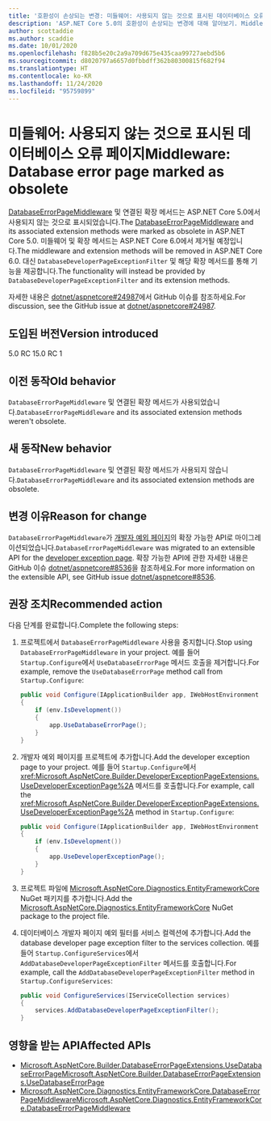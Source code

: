 ```yaml
---
title: '호환성이 손상되는 변경: 미들웨어: 사용되지 않는 것으로 표시된 데이터베이스 오류 페이지'
description: 'ASP.NET Core 5.0의 호환성이 손상되는 변경에 대해 알아보기. Middleware: 사용되지 않는 것으로 표시된 데이터베이스 오류 페이지'
author: scottaddie
ms.author: scaddie
ms.date: 10/01/2020
ms.openlocfilehash: f828b5e20c2a9a709d675e435caa99727aebd5b6
ms.sourcegitcommit: d8020797a6657d0fbbdff362b80300815f682f94
ms.translationtype: HT
ms.contentlocale: ko-KR
ms.lasthandoff: 11/24/2020
ms.locfileid: "95759899"
---
```

# <a name="middleware-database-error-page-marked-as-obsolete"></a><span data-ttu-id="cc2b5-103">미들웨어: 사용되지 않는 것으로 표시된 데이터베이스 오류 페이지</span><span class="sxs-lookup"><span data-stu-id="cc2b5-103">Middleware: Database error page marked as obsolete</span></span>

<span data-ttu-id="cc2b5-104">[DatabaseErrorPageMiddleware](/dotnet/api/microsoft.aspnetcore.diagnostics.entityframeworkcore.databaseerrorpagemiddleware?view=aspnetcore-3.0) 및 연결된 확장 메서드는 ASP.NET Core 5.0에서 사용되지 않는 것으로 표시되었습니다.</span><span class="sxs-lookup"><span data-stu-id="cc2b5-104">The [DatabaseErrorPageMiddleware](/dotnet/api/microsoft.aspnetcore.diagnostics.entityframeworkcore.databaseerrorpagemiddleware?view=aspnetcore-3.0) and its associated extension methods were marked as obsolete in ASP.NET Core 5.0.</span></span> <span data-ttu-id="cc2b5-105">미들웨어 및 확장 메서드는 ASP.NET Core 6.0에서 제거될 예정입니다.</span><span class="sxs-lookup"><span data-stu-id="cc2b5-105">The middleware and extension methods will be removed in ASP.NET Core 6.0.</span></span> <span data-ttu-id="cc2b5-106">대신 `DatabaseDeveloperPageExceptionFilter` 및 해당 확장 메서드를 통해 기능을 제공합니다.</span><span class="sxs-lookup"><span data-stu-id="cc2b5-106">The functionality will instead be provided by `DatabaseDeveloperPageExceptionFilter` and its extension methods.</span></span>

<span data-ttu-id="cc2b5-107">자세한 내용은 [dotnet/aspnetcore#24987](https://github.com/dotnet/aspnetcore/issues/24987)에서 GitHub 이슈를 참조하세요.</span><span class="sxs-lookup"><span data-stu-id="cc2b5-107">For discussion, see the GitHub issue at [dotnet/aspnetcore#24987](https://github.com/dotnet/aspnetcore/issues/24987).</span></span>

## <a name="version-introduced"></a><span data-ttu-id="cc2b5-108">도입된 버전</span><span class="sxs-lookup"><span data-stu-id="cc2b5-108">Version introduced</span></span>

<span data-ttu-id="cc2b5-109">5.0 RC 1</span><span class="sxs-lookup"><span data-stu-id="cc2b5-109">5.0 RC 1</span></span>

## <a name="old-behavior"></a><span data-ttu-id="cc2b5-110">이전 동작</span><span class="sxs-lookup"><span data-stu-id="cc2b5-110">Old behavior</span></span>

<span data-ttu-id="cc2b5-111">`DatabaseErrorPageMiddleware` 및 연결된 확장 메서드가 사용되었습니다.</span><span class="sxs-lookup"><span data-stu-id="cc2b5-111">`DatabaseErrorPageMiddleware` and its associated extension methods weren't obsolete.</span></span>

## <a name="new-behavior"></a><span data-ttu-id="cc2b5-112">새 동작</span><span class="sxs-lookup"><span data-stu-id="cc2b5-112">New behavior</span></span>

<span data-ttu-id="cc2b5-113">`DatabaseErrorPageMiddleware` 및 연결된 확장 메서드가 사용되지 않습니다.</span><span class="sxs-lookup"><span data-stu-id="cc2b5-113">`DatabaseErrorPageMiddleware` and its associated extension methods are obsolete.</span></span>

## <a name="reason-for-change"></a><span data-ttu-id="cc2b5-114">변경 이유</span><span class="sxs-lookup"><span data-stu-id="cc2b5-114">Reason for change</span></span>

<span data-ttu-id="cc2b5-115">`DatabaseErrorPageMiddleware`가 [개발자 예외 페이지](/aspnet/core/fundamentals/error-handling#developer-exception-page)의 확장 가능한 API로 마이그레이션되었습니다.</span><span class="sxs-lookup"><span data-stu-id="cc2b5-115">`DatabaseErrorPageMiddleware` was migrated to an extensible API for the [developer exception page](/aspnet/core/fundamentals/error-handling#developer-exception-page).</span></span> <span data-ttu-id="cc2b5-116">확장 가능한 API에 관한 자세한 내용은 GitHub 이슈 [dotnet/aspnetcore#8536](https://github.com/dotnet/aspnetcore/issues/8536)을 참조하세요.</span><span class="sxs-lookup"><span data-stu-id="cc2b5-116">For more information on the extensible API, see GitHub issue [dotnet/aspnetcore#8536](https://github.com/dotnet/aspnetcore/issues/8536).</span></span>

## <a name="recommended-action"></a><span data-ttu-id="cc2b5-117">권장 조치</span><span class="sxs-lookup"><span data-stu-id="cc2b5-117">Recommended action</span></span>

<span data-ttu-id="cc2b5-118">다음 단계를 완료합니다.</span><span class="sxs-lookup"><span data-stu-id="cc2b5-118">Complete the following steps:</span></span>

1. <span data-ttu-id="cc2b5-119">프로젝트에서 `DatabaseErrorPageMiddleware` 사용을 중지합니다.</span><span class="sxs-lookup"><span data-stu-id="cc2b5-119">Stop using `DatabaseErrorPageMiddleware` in your project.</span></span> <span data-ttu-id="cc2b5-120">예를 들어 `Startup.Configure`에서 `UseDatabaseErrorPage` 메서드 호출을 제거합니다.</span><span class="sxs-lookup"><span data-stu-id="cc2b5-120">For example, remove the `UseDatabaseErrorPage` method call from `Startup.Configure`:</span></span>

    ```csharp
    public void Configure(IApplicationBuilder app, IWebHostEnvironment env)
    {
        if (env.IsDevelopment())
        {
            app.UseDatabaseErrorPage();
        }
    }
    ```

1. <span data-ttu-id="cc2b5-121">개발자 예외 페이지를 프로젝트에 추가합니다.</span><span class="sxs-lookup"><span data-stu-id="cc2b5-121">Add the developer exception page to your project.</span></span> <span data-ttu-id="cc2b5-122">예를 들어 `Startup.Configure`에서 <xref:Microsoft.AspNetCore.Builder.DeveloperExceptionPageExtensions.UseDeveloperExceptionPage%2A> 메서드를 호출합니다.</span><span class="sxs-lookup"><span data-stu-id="cc2b5-122">For example, call the <xref:Microsoft.AspNetCore.Builder.DeveloperExceptionPageExtensions.UseDeveloperExceptionPage%2A> method in `Startup.Configure`:</span></span>

    ```csharp
    public void Configure(IApplicationBuilder app, IWebHostEnvironment env)
    {
        if (env.IsDevelopment())
        {
            app.UseDeveloperExceptionPage();
        }
    }
    ```

1. <span data-ttu-id="cc2b5-123">프로젝트 파일에 [Microsoft.AspNetCore.Diagnostics.EntityFrameworkCore](https://www.nuget.org/packages/Microsoft.AspNetCore.Diagnostics.EntityFrameworkCore) NuGet 패키지를 추가합니다.</span><span class="sxs-lookup"><span data-stu-id="cc2b5-123">Add the [Microsoft.AspNetCore.Diagnostics.EntityFrameworkCore](https://www.nuget.org/packages/Microsoft.AspNetCore.Diagnostics.EntityFrameworkCore) NuGet package to the project file.</span></span>

1. <span data-ttu-id="cc2b5-124">데이터베이스 개발자 페이지 예외 필터를 서비스 컬렉션에 추가합니다.</span><span class="sxs-lookup"><span data-stu-id="cc2b5-124">Add the database developer page exception filter to the services collection.</span></span> <span data-ttu-id="cc2b5-125">예를 들어 `Startup.ConfigureServices`에서 `AddDatabaseDeveloperPageExceptionFilter` 메서드를 호출합니다.</span><span class="sxs-lookup"><span data-stu-id="cc2b5-125">For example, call the `AddDatabaseDeveloperPageExceptionFilter` method in `Startup.ConfigureServices`:</span></span>

    ```csharp
    public void ConfigureServices(IServiceCollection services)
    {
        services.AddDatabaseDeveloperPageExceptionFilter();
    }
    ```

## <a name="affected-apis"></a><span data-ttu-id="cc2b5-126">영향을 받는 API</span><span class="sxs-lookup"><span data-stu-id="cc2b5-126">Affected APIs</span></span>

- [<span data-ttu-id="cc2b5-127">Microsoft.AspNetCore.Builder.DatabaseErrorPageExtensions.UseDatabaseErrorPage</span><span class="sxs-lookup"><span data-stu-id="cc2b5-127">Microsoft.AspNetCore.Builder.DatabaseErrorPageExtensions.UseDatabaseErrorPage</span></span>](/dotnet/api/microsoft.aspnetcore.builder.databaseerrorpageextensions.usedatabaseerrorpage?view=aspnetcore-3.0)
- [<span data-ttu-id="cc2b5-128">Microsoft.AspNetCore.Diagnostics.EntityFrameworkCore.DatabaseErrorPageMiddleware</span><span class="sxs-lookup"><span data-stu-id="cc2b5-128">Microsoft.AspNetCore.Diagnostics.EntityFrameworkCore.DatabaseErrorPageMiddleware</span></span>](/dotnet/api/microsoft.aspnetcore.diagnostics.entityframeworkcore.databaseerrorpagemiddleware?view=aspnetcore-3.0)

<!--

### Category

ASP.NET Core

### Affected APIs

- `Overload:Microsoft.AspNetCore.Builder.DatabaseErrorPageExtensions.UseDatabaseErrorPage`
- `T:Microsoft.AspNetCore.Diagnostics.EntityFrameworkCore.DatabaseErrorPageMiddleware`

-->
